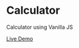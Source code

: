 # Calculator

Calculator using Vanilla JS

[Live Demo](https://mohamedwasimmohamedakram.github.io/calculator/)
